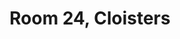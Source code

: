 ---
basin: En-Suite
cudn: true
floor: First
grade: 7
images: []
living_room: 'No'
location: North Court
name: '24'
network: Wired and Wireless
title: Room 24, Cloisters
---